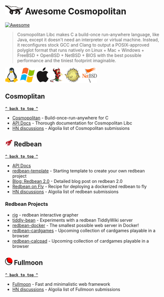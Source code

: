 # ![image honeybadger](images/honeybadger.png "honeybadger") Awesome Cosmopolitan

[![Awesome](https://cdn.jsdelivr.net/gh/sindresorhus/awesome@d7305f38d29fed78fa85652e3a63e154dd8e8829/media/badge.svg)](https://github.com/sindresorhus/awesome)

> Cosmopolitan Libc makes C a build-once run-anywhere language, like Java, except it doesn't need an interpreter or virtual machine. Instead, it reconfigures stock GCC and Clang to output a POSIX-approved polyglot format that runs natively on Linux + Mac + Windows + FreeBSD + OpenBSD + NetBSD + BIOS with the best possible performance and the tiniest footprint imaginable.

![image operating systems](images/operatins_systems.png "operating systems")

## Cosmoplitan

**[`^ back to top ^`](#)**

- [Cosmopolitan](https://github.com/jart/cosmopolitan) - Build-once-run-anywhere for C
- [API Docs](https://justine.lol/cosmopolitan/documentation.html) - Thorough documentation for Cosmopolitan Libc
- [HN discussions](https://hn.algolia.com/?query=cosmoplitan+libc) - Algolia list of Cosmopolitan submissions

## ![image redbean](images/redbean.png) Redbean

**[`^ back to top ^`](#)**

- [API Docs](https://redbean.dev/)
- [redbean-template](https://github.com/ProducerMatt/redbean-template) - Starting template to create your own redbean project
- [Blog: Redbean 2.0](https://justine.lol/redbean2/) - Detailed blog post on redbean 2.0
- [Redbean on Fly](https://til.simonwillison.net/fly/redbean-on-fly) - Recipe for deploying a dockerized redbean to fly
- [HN discussions](https://hn.algolia.com/?query=redbean) - Algolia list of redbean submissions

### Redbean Projects
- [rig](https://github.com/cdrubin/rig) - redbean interactive grapher
- [tiddly-bean](https://github.com/amreus/tiddly-bean) - Experiments with a redbean TiddlyWiki server
- [redbean-docker](https://github.com/kissgyorgy/redbean-docker) - The smallest possible web server in Docker!
- [redbean-cardgames](https://github.com/shmup/redbean-cardgames) - Upcoming collection of cardgames playable in a browser
- [redbean-calcpad](https://github.com/shmup/redbean-calcpad) - Upcoming collection of cardgames playable in a browser


## ![image fullmoon](images/fullmoon.png) Fullmoon

**[`^ back to top ^`](#)**

- [Fullmoon](https://github.com/pkulchenko/fullmoon) - Fast and minimalistic web framework
- [HN discussions](https://hn.algolia.com/?query=fullmoon+framework) - Algolia list of Fullmoon submissions
